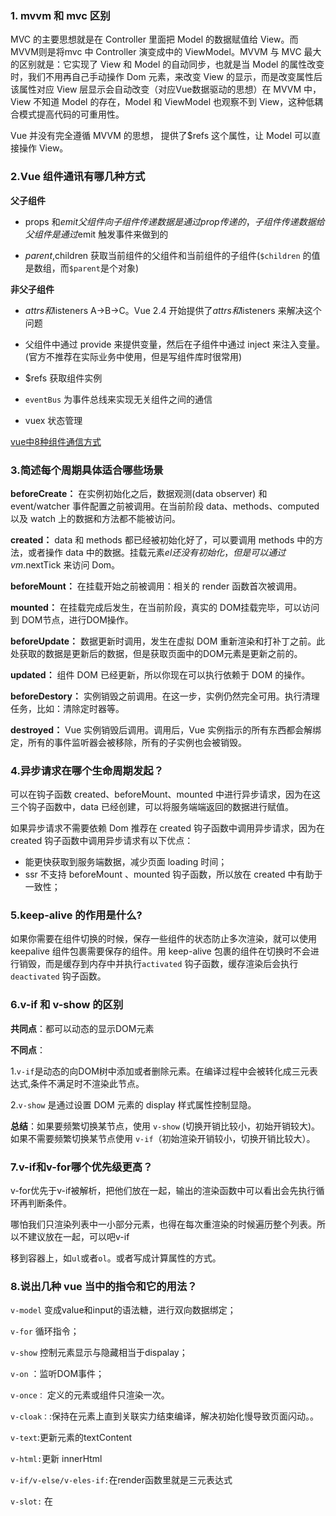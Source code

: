 ### 1. mvvm **和** mvc 区别

MVC 的主要思想就是在 Controller 里面把 Model 的数据赋值给 View。而MVVM则是将mvc 中 Controller 演变成中的 ViewModel。MVVM 与 MVC 最大的区别就是：它实现了 View 和 Model 的自动同步，也就是当 Model 的属性改变时，我们不用再自己手动操作 Dom 元素，来改变 View 的显示，而是改变属性后该属性对应 View 层显示会自动改变（对应Vue数据驱动的思想）在 MVVM 中，View 不知道 Model 的存在，Model 和 ViewModel 也观察不到 View，这种低耦合模式提高代码的可重用性。

Vue 并没有完全遵循 MVVM 的思想， 提供了$refs 这个属性，让 Model 可以直接操作 View。

### 2.Vue 组件通讯有哪几种方式

**父子组件**

- props 和$emit 父组件向子组件传递数据是通过 prop 传递的，子组件传递数据给父组件是通过$emit 触发事件来做到的

- $parent,$children 获取当前组件的父组件和当前组件的子组件(`$children` 的值是数组，而`$parent`是个对象)

**非父子组件**

- $attrs 和$listeners A->B->C。Vue 2.4 开始提供了$attrs 和$listeners 来解决这个问题

- 父组件中通过 provide 来提供变量，然后在子组件中通过 inject 来注入变量。(官方不推荐在实际业务中使用，但是写组件库时很常用)

- $refs 获取组件实例

- `eventBus` 为事件总线来实现无关组件之间的通信 
- vuex 状态管理

[vue中8种组件通信方式](https://juejin.cn/post/6844903887162310669#heading-0)

### 3.简述每个周期具体适合哪些场景

**beforeCreate：** 在实例初始化之后，数据观测(data observer) 和 event/watcher 事件配置之前被调用。在当前阶段 data、methods、computed 以及 watch 上的数据和方法都不能被访问。

**created：** data 和 methods 都已经被初始化好了，可以要调用 methods 中的方法，或者操作 data 中的数据。挂载元素$el 还没有初始化，但是可以通过 vm.$nextTick 来访问 Dom。

**beforeMount：** 在挂载开始之前被调用：相关的 render 函数首次被调用。

**mounted：** 在挂载完成后发生，在当前阶段，真实的 DOM挂载完毕，可以访问到 DOM节点，进行DOM操作。

**beforeUpdate：** 数据更新时调用，发生在虚拟 DOM 重新渲染和打补丁之前。此处获取的数据是更新后的数据，但是获取页面中的DOM元素是更新之前的。

**updated：** 组件 DOM 已经更新，所以你现在可以执行依赖于 DOM 的操作。

**beforeDestory：** 实例销毁之前调用。在这一步，实例仍然完全可用。执行清理任务，比如：清除定时器等。

**destroyed：** Vue 实例销毁后调用。调用后，Vue 实例指示的所有东西都会解绑定，所有的事件监听器会被移除，所有的子实例也会被销毁。

### 4.异步请求在哪个生命周期发起？

可以在钩子函数 created、beforeMount、mounted 中进行异步请求，因为在这三个钩子函数中，data 已经创建，可以将服务端端返回的数据进行赋值。

如果异步请求不需要依赖 Dom 推荐在 created 钩子函数中调用异步请求，因为在 created 钩子函数中调用异步请求有以下优点：

- 能更快获取到服务端数据，减少页面  loading 时间；
- ssr  不支持 beforeMount 、mounted 钩子函数，所以放在 created 中有助于一致性；

### 5.keep-alive 的作用是什么?

如果你需要在组件切换的时候，保存一些组件的状态防止多次渲染，就可以使用 keepalive 组件包裹需要保存的组件。用 keep-alive 包裹的组件在切换时不会进行销毁，而是缓存到内存中并执行`activated` 钩子函数，缓存渲染后会执行 `deactivated` 钩子函数。

### 6.v-if 和 v-show 的区别

**共同点**：都可以动态的显示DOM元素

**不同点**：

1.`v-if`是动态的向DOM树中添加或者删除元素。在编译过程中会被转化成三元表达式,条件不满足时不渲染此节点。

2.`v-show` 是通过设置 DOM 元素的 display 样式属性控制显隐。

**总结**：如果要频繁切换某节点，使用 `v-show` (切换开销比较小，初始开销较大)。如果不需要频繁切换某节点使用 `v-if`（初始渲染开销较小，切换开销比较大）。

### 7.v-if和v-for哪个优先级更高？

v-for优先于v-if被解析，把他们放在一起，输出的渲染函数中可以看出会先执行循环再判断条件。

哪怕我们只渲染列表中一小部分元素，也得在每次重渲染的时候遍历整个列表。所以不建议放在一起，可以吧v-if

移到容器上，如`ul`或者`ol`。或者写成计算属性的方式。

### 8.说出几种 vue 当中的指令和它的用法？

`v-model` 变成value和input的语法糖，进行双向数据绑定；

`v-for` 循环指令；

`v-show` 控制元素显示与隐藏相当于dispalay；

`v-on` ：监听DOM事件；

`v-once：`  定义的元素或组件只渲染一次。

`v-cloak：`:保持在元素上直到关联实力结束编译，解决初始化慢导致页面闪动。。

`v-text`:更新元素的textContent

`v-html:`更新 innerHtml

`v-if/v-else/v-eles-if:`在render函数里就是三元表达式

`v-slot:` 在<template> 中使用插槽

`v-pre:` 跳过这个元素以及子元素的编译过程，加快编译。

`v-bind:` 动态进行属性绑定。

### 9.computed和watch的区别

#### 计算属性computed：

- 支持缓存，只有依赖数据发生改变，才会重新进行计算
- 不支持异步，当computed内有异步操作时无效，无法监听数据的变化
- computed 属性值会默认走缓存，计算属性是基于它们的响应式依赖进行缓存的，也就是基于data中声明过或者父组件传递的props中的数据通过计算得到的值
- 如果一个属性是由其他属性计算而来的，这个属性依赖其他属性，是一个多对一或者一对一，一般用computed
- 如果computed属性属性值是函数，那么默认会走get方法；函数的返回值就是属性的属性值；在computed中的，属性都有一个get和一个set方法，当数据变化时，调用set方法。

#### 侦听属性watch：

- 不支持缓存，数据变，直接会触发相应的操作；
- watch支持异步；
- 监听的函数接收两个参数，第一个参数是最新的值；第二个参数是输入之前的值；
- 当一个属性发生变化时，需要执行对应的操作；一对多；
- 监听数据必须是data中声明过或者父组件传递过来的props中的数据，当数据变化时，触发其他操作，函数有两个参数：

>immediate：组件加载立即触发回调函数执行
>
>

### 10.params 和 query 的区别

用法：query 要用 path 来引入，params 要用 name 来引入，接收参数都是类似的，分别是 `this.$route.query.name` 和 `this.$route.params.name` 。url 地址显示：query 更加类似于我们 ajax 中 get 传参，params 则类似于 post，说的再简单一点，前者在浏览器地址栏中显示参数，后者则不显示

注意点：query 刷新不会丢失 query 里面的数据 params 刷新 会 丢失 params 里面的数据。

- router 为 VueRouter 实例，想要导航到不同 URL，则使用 router.push 方法
- $route 为当前 router 跳转对象，里面可以获取 name、path、query、params 等

### 11.vue中Key的作用

key的作用主要是为了更高效的更新虚拟DOM。vue在patch过程中**判断两个节点是否是相同节点时key是一个必要条件**，渲染一组列表时，key往往是它的唯一标识，所以如果不定义key的话，它的值就是undefined，则永远认为这是两个相同节点，这导致了频繁更新元素，使得整个patch过程性能降低。

### 12.如果子组件改变props里的数据会发生什么

#### 改变的props数据是基本类型

> 如果修改的是基本类型，则会报错

```js
props: {
    num: Number,
  }
created() {
    this.num = 999
  }
```

#### 改变的props数据是引用类型

```js
props: {
    item: {
      default: () => {},
    }
  }
created() {
    // 不报错，并且父级数据会跟着变
    this.item.name = 'sanxin';
    
    // 会报错，跟基础类型报错一样
    this.item = 'sss'
  },
```

### 13.Vue的el属性和$mount优先级？

> 比如下面这种情况，Vue会渲染到哪个节点上

```js
new Vue({
  router,
  store,
  el: '#app',
  render: h => h(App)
}).$mount('#ggg')
```

> 这是官方的一张图，可以看出`el`和`$mount`同时存在时，`el优先级` > `$mount`

![image.png](https://p9-juejin.byteimg.com/tos-cn-i-k3u1fbpfcp/da6331091cb145459e0b543c76e9bfc6~tplv-k3u1fbpfcp-watermark.awebp)

### 14. 相同的路由组件如何重新渲染？

> 开发人员经常遇到的情况是，多个路由解析为同一个Vue组件。问题是，Vue出于性能原因，默认情况下共享组件将不会重新渲染，如果你尝试在使用相同组件的路由之间进行切换，则不会发生任何变化。

```js
const routes = [
  {
    path: "/a",
    component: MyComponent
  },
  {
    path: "/b",
    component: MyComponent
  },
];
```

> 如果依然想重新渲染，怎么办呢？可以使用`key`

```js
<template>
    <router-view :key="$route.path"></router-view>
</template>
```

### 15.如何将获取data中某一个数据的初始状态？

> 在开发中，有时候需要拿初始状态去计算。例如

```js
data() {
    return {
      num: 10
  },
mounted() {
    this.num = 1000
  },
methods: {
    howMuch() {
        // 计算出num增加了多少，那就是1000 - 初始值
        // 可以通过this.$options.data().xxx来获取初始值
        console.log(1000 - this.$options.data().num)
    }
  }
```

### 15.分别简述 computed 和 watch 的使用场景

- `computed` : 当一个属性受多个属性影响的时候就需要用到 `computed` ，最典型的栗子：购物车商品结算的时候
- `watch` : 当一条数据影响多条数据的时候就需要用 `watch` ，栗子：搜索数据

### 16.单页面应用和多页面应用区别及优缺点

单页面应用（SPA），通俗一点说就是指只有一个主页面的应用，浏览器一开始要加载所有必须的 html, js, css。所有的页面内容都包含在这个所谓的主页面中。但在写的时候，还是会分开写（页面片段），然后在交互的时候由路由程序动态载入，单页面的页面跳转，仅刷新局部资源。多应用于 pc 端。

多页面（MPA），就是指一个应用中有多个页面，页面跳转时是整页刷新

单页面的优点：用户体验好，快，内容的改变不需要重新加载整个页面，基于这一点 spa 对服务器压力较小；前后端分离；页面效果会比较炫酷（比如切换页面内容时的专场动画）。

单页面缺点：不利于 seo；导航不可用，如果一定要导航需要自行实现前进、后退。（由于是单页面不能用浏览器的前进后退功能，所以需要自己建立堆栈管理）；初次加载时耗时多；页面复杂度提高很多。

### 13.assets 和 static 的区别

### 17.Vue-router 跳转和 location.href 有什么区别

使用 `location.href= /url `来跳转，简单方便，但是刷新了页面

引进 router ，然后使用 `router.push( /url )` 来跳转，使用了 `diff` 算法，实现了按需加载，减少了 dom 的消耗。其实使用 router 跳转和使用 `history.pushState()` 没什么差别的，因为 vue-router 就是用了 `history.pushState()` ，尤其是在 history 模式下。

### 18.双向绑定

我做过测试，输出包含v-model模板的组件渲染函数，发现它会被转换为value属性的绑定以及一个事件监听，事件回调函数中会做相应变量更新操作，这说明神奇魔法实际上是vue的编译器完成的。

双向绑定v-model通常用在表单项上，可以绑定一个动态值到视图，同时视图的改变也能改变改值。v-model是一种语法糖，相当于：value和@input，使用v-model可以减少繁琐的事件处理代码，提高开发效率，在原生表单上可以直接使用v-model，自定义组件上如果要使用它需要在组件内绑定value并处理事件。



**v-model和sync修饰符有什么区别**：.

v-model针对更多的是最终操作结果，是双向绑定的结果，是value，是一种change操作。

sync针对更多的是各种各样的状态，是状态的互相传递，是status，是一种update操作。

### 19.你了解vue中的diff算法吗？

1. diff算法是虚拟DOM技术的产物，vue里面实际叫做patch，它的核心实现来自于snabbdom；通过新旧虚拟DOM作对比（即patch），将变化的地方转换为DOM操作
2. 在vue 1中是没有patch的，因为界面中每个依赖都有专门的watcher负责更新，这样项目规模变大就会成为性能瓶颈，vue 2中为了降低watcher粒度，每个组件只有一个watcher，但是当需要更新的时候，怎样才能精确找到发生变化的地方？这就需要引入patch才行。
3. 组件中数据发生变化时，对应的watcher会通知更新并执行其更新函数，它会执行渲染函数获取全新虚拟dom：newVnode，此时就会执行patch比对上次渲染结果oldVnode和新的渲染结果newVnode。
4. patch过程遵循深度优先、同层比较的策略；两个节点之间比较时，如果它们拥有子节点，会先比较子节点；比较两组子节点时，会假设头尾节点可能相同先做尝试，没有找到相同节点后才按照通用方式遍历查找；查找结束再按情况处理剩下的节点；借助key通常可以非常精确找到相同节点，因此整个patch过程非常高效。

diff算法是一种优化手段，将前后两个模块进行差异化对比，修补(更新)差异的过程叫做patch，也就是打补丁。diff算法比较的是虚拟 DOM，虚拟DOM是将真实的DOM的数据抽取出来，以对象的形式模拟树形结构。当虚拟 DOM某个节点的数据改变后会生成一个新的Vnode，然后Vnode和oldVnode作对比，发现有不一样的地方就直接修改在真实的DOM上。在采取diff算法比较新旧节点的时候，比较只会在同层级进行, 不会跨层级比较。同时借助key通常可以非常精确找到相同节点，因此整个patch过程非常高效。

### 20.VUEX

1. vuex是vue专用的状态管理库。它以全局方式集中管理应用的状态，并且可以保证状态变更的可预测性。
2. vuex主要解决的问题是多组件之间状态共享的问题，利用各种组件通信方式，我们虽然能够做到状态共享，但是往往需要在多个组件之间保持状态的一致性，这种模式很容易出现问题，也会使程序逻辑变得复杂。vuex通过把组件的共享状态抽取出来，以全局单例模式管理，这样任何组件都能用一致的方式获取和修改状态，响应式的数据也能够保证简洁的单向数据流动，我们的代码将变得更结构化且易维护。
3. vuex并非必须的，它帮我们管理共享状态，但却带来更多的概念和框架。如果我们不打算开发大型单页应用或者我们的应用并没有大量全局的状态需要维护，完全没有使用vuex的必要。一个简单的[store 模式](https://cn.vuejs.org/v2/guide/state-management.html#简单状态管理起步使用)就足够了。反之，Vuex 将会成为自然而然的选择。引用 Redux 的作者 Dan Abramov 的话说就是：Flux 架构就像眼镜：您自会知道什么时候需要它。
4. 我在使用vuex过程中有如下理解：首先是对核心概念的理解和运用，将全局状态放入state对象中，它本身一棵状态树，组件中使用store实例的state访问这些状态；然后有配套的mutation方法修改这些状态，并且只能用mutation修改状态，在组件中调用commit方法提交mutation；如果应用中有异步操作或者复杂逻辑组合，我们需要编写action，执行结束如果有状态修改仍然需要提交mutation，组件中调用这些action使用dispatch方法派发。最后是模块化，通过modules选项组织拆分出去的各个子模块，在访问状态时注意添加子模块的名称，如果子模块有设置namespace，那么在提交mutation和派发action时还需要额外的命名空间前缀。
5. vuex在实现单项数据流时需要做到数据的响应式，通过源码的学习发现是借用了vue的数据响应化特性实现的，它会利用Vue将state作为data对其进行响应化处理，从而使得这些状态发生变化时，能够导致组件重新渲染。

vuex是vue专用的状态管理库，它主要解决多组件之间状态共享的问题，vuex通过把组件的共享状态抽取出来，以全局单例模式管理，这样任何组件都能用一致的方式获取和修改状态，使我们的代码将变得更结构化且易维护。

自己对vuex过程的理解：首先是vuex的核心概念，将全局状态放入state对象中，它本身一棵状态树，组件中使用store实例的state访问这些状态；然后有配套的mutation方法修改这些状态，在组件中调用commit方法提交mutation；如果应用中有异步操作或者复杂逻辑组合，我们需要编写action，执行结束如果有状态修改，仍然需要提交mutation，组件中调用这些action使用dispatch方法派发。最后是模块化，通过modules选项组织拆分出去的各个子模块，在访问状态时注意添加子模块的名称，如果子模块有设置namespace为true，那么在提交mutation和派发action时还需要额外的命名空间前缀。

### 21.vue-router中如何保护路由？

1. vue-router中保护路由安全通常使用导航守卫来做，通过设置路由导航钩子函数的方式添加守卫函数，在里面判断用户的登录状态和权限，从而达到保护指定路由的目的。

2. 具体实现有几个层级：全局前置守卫beforeEach、路由独享守卫beforeEnter或组件内守卫beforeRouteEnter。以全局守卫为例来说，可以使用`router.beforeEach((to,from,next)=>{})`方式设置守卫，每次路由导航时，都会执行该守卫，从而检查当前用户是否可以继续导航，通过给next函数传递多种参数达到不同的目的，比如如果禁止用户继续导航可以传递next(false)，正常放行可以不传递参数，传递path字符串可以重定向到一个新的地址等等。

3. 这些钩子函数之所以能够生效，也和vue-router工作方式有关，像beforeEach只是注册一个hook，当路由发生变化，router准备导航之前会批量执行这些hooks，并且把目标路由to，当前路由from，以及后续处理函数next传递给我们设置的hook。

   **追问**：

   1.能不能说说全局守卫、路由独享守卫和组件内守卫区别？

   1. 你项目中的路由守卫是怎么做的？
   2. 前后端路由一样吗？
   3. 前端路由是用什么方式实现的？
   4. 你前面提到的next方法是怎么实现的？

   vue-router中保护路由安全通常使用导航守卫来做，通过设置守卫函数，判断用户的登录状态和权限，从而达到保护指定路由的目的。比如全局前置守卫BeforeEach、路由独享守卫beforeEnter或者组件内守卫beforeRouterEnter。以全局守卫为例：使用router.beforeEach((to,from,next)=>{})方式来设置守卫，每次路由导航时，都会执行该守卫，通过next函数传递参数达到不同的目的。比如禁止用户导航就可以传递next（false），允许导航就可以不传参，以及传递path字符串重定向到新的地址。这些钩子函数之所以能够生效，也和vue-router工作方式有关，像beforeEach只是注册一个hook，当路由发生变化，router准备导航之前会批量执行这些hooks，并且把目标路由to，当前路由from，以及后续处理函数next传递给我们设置的hook。

### 22.你了解哪些Vue性能优化方法？

- 路由懒加载

```
const router = new VueRouter({
  routes: [
    { path: '/foo', component: () => import('./Foo.vue') }
  ]
})
```

- keep-alive缓存页面

  ```
  <template>
    <div id="app">
      <keep-alive>
        <router-view/>
      </keep-alive>
    </div>
  </template>
  ```

- 使用v-show复用DOM

  ```
  <template>
    <div class="cell">
      <!--这种情况用v-show复用DOM，比v-if效果好-->
      <div v-show="value" class="on">
        <Heavy :n="10000"/>
      </div>
      <section v-show="!value" class="off">
        <Heavy :n="10000"/>
      </section>
    </div>
  </template>
  ```

- v-for 遍历避免同时使用 v-if

  ```
  <template>
      <ul>
        <li
          v-for="user in activeUsers"
          :key="user.id">
          {{ user.name }}
        </li>
      </ul>
  </template>
  <script>
  	export default {
          computed: {
            activeUsers: function () {
              return this.users.filter(function (user) {
               return user.isActive
              })
            }
          }
      }
  </script>
  ```

- 长列表性能优化

  - 如果列表是纯粹的数据展示，不会有任何改变，就不需要做响应化

    ```
    export default {
      data: () => ({
        users: []
      }),
      async created() {
        const users = await axios.get("/api/users");
        this.users = Object.freeze(users);
      }
    };
    ```

  - 如果是大数据长列表，可采用虚拟滚动，只渲染少部分区域的内容

    ```
    <recycle-scroller
      class="items"
      :items="items"
      :item-size="24"
    >
      <template v-slot="{ item }">
        <FetchItemView
          :item="item"
          @vote="voteItem(item)"
        />
      </template>
    </recycle-scroller>
    ```

    > 参考[vue-virtual-scroller](https://github.com/Akryum/vue-virtual-scroller)、[vue-virtual-scroll-list](https://github.com/tangbc/vue-virtual-scroll-list)

- 事件的销毁

  Vue 组件销毁时，会自动解绑它的全部指令及事件监听器，但是仅限于组件本身的事件。

  ```
  created() {
    this.timer = setInterval(this.refresh, 2000)
  },
  beforeDestroy() {
    clearInterval(this.timer)
  }
  ```

- 图片懒加载

  对于图片过多的页面，为了加速页面加载速度，所以很多时候我们需要将页面内未出现在可视区域内的图片先不做加载， 等到滚动到可视区域后再去加载。

  ```
  <img v-lazy="/static/img/1.png">
  ```

  > 参考项目：[vue-lazyload](https://github.com/hilongjw/vue-lazyload)

- 第三方插件按需引入

  像element-ui这样的第三方组件库可以按需引入避免体积太大。

  ```
  import Vue from 'vue';
  import { Button, Select } from 'element-ui';
  
   Vue.use(Button)
   Vue.use(Select)
  ```

- 无状态的组件标记为函数式组件

  ```
  <template functional>
    <div class="cell">
      <div v-if="props.value" class="on"></div>
      <section v-else class="off"></section>
    </div>
  </template>
  
  <script>
  export default {
    props: ['value']
  }
  </script>
  ```

- 子组件分割

  ```
  <template>
    <div>
      <ChildComp/>
    </div>
  </template>
  
  <script>
  export default {
    components: {
      ChildComp: {
        methods: {
          heavy () { /* 耗时任务 */ }
        },
        render (h) {
          return h('div', this.heavy())
        }
      }
    }
  }
  </script>
  ```

- 变量本地化

  ```
  <template>
    <div :style="{ opacity: start / 300 }">
      {{ result }}
    </div>
  </template>
  
  <script>
  import { heavy } from '@/utils'
  
  export default {
    props: ['start'],
    computed: {
      base () { return 42 },
      result () {
        const base = this.base // 不要频繁引用this.base
        let result = this.start
        for (let i = 0; i < 1000; i++) {
          result += heavy(base)
        }
        return result
      }
    }
  }
  </script>
  ```

- SSR

### 23.你知道nextTick吗，它是干什么的，实现原理是什么？

1. nextTick是Vue提供的一个全局API，由于vue的异步更新策略导致我们对数据的修改不会立刻体现在dom变化上，此时如果想要立即获取更新后的dom状态，就需要使用这个方法
2. Vue 在更新 DOM 时是**异步**执行的。只要侦听到数据变化，Vue 将开启一个队列，并缓冲在同一事件循环中发生的所有数据变更。如果同一个 watcher 被多次触发，只会被推入到队列中一次。这种在缓冲时去除重复数据对于避免不必要的计算和 DOM 操作是非常重要的。nextTick方法会在队列中加入一个回调函数，确保该函数在前面的dom操作完成后才调用。
3. 所以当我们想在修改数据后立即看到dom执行结果就需要用到nextTick方法。
4. 比如，我在干什么的时候就会使用nextTick，传一个回调函数进去，在里面执行dom操作即可。
5. 我也有简单了解nextTick实现，它会在callbacks里面加入我们传入的函数，然后用timerFunc异步方式调用它们，首选的异步方式会是Promise。这让我明白了为什么可以在nextTick中看到dom操作结果。

nextTick是Vue提供的一个全局API，因为vue在更新DOM时是异步执行的，导致我们在修改数据时，不会立刻体现在DOM变化上，nextTick方法会在vue数据变化的队列中加入一个回调函数，在里面执行dom操作，这样就可以立即获取更新后的dom变化

### 24.说一说你对vue响应式理解？

1. 所谓数据响应式就是能够使数据变化可以被检测并对这种变化做出响应的机制。
2. mvvm框架中要解决的一个核心问题是连接数据层和视图层，通过数据驱动应用，数据变化，视图更新，要做到这点的就需要对数据做响应式处理，这样一旦数据发生变化就可以立即做出更新处理。
3. 以vue为例说明，通过数据响应式加上虚拟DOM和patch算法，可以使我们只需要操作数据，完全不用接触繁琐的dom操作，从而大大提升开发效率，降低开发难度。
4. vue2中的数据响应式会根据数据类型来做不同处理，如果是对象则采用Object.defineProperty()的方式定义数据拦截，当数据被访问或发生变化时，我们感知并作出响应；如果是数组则通过覆盖该数组原型的方法，扩展它的7个变更方法，使这些方法可以额外的做更新通知，从而作出响应。这种机制很好的解决了数据响应化的问题，但在实际使用中也存在一些缺点：比如初始化时的递归遍历会造成性能损失；新增或删除属性时需要用户使用Vue.set/delete这样特殊的api才能生效；对于es6中新产生的Map、Set这些数据结构不支持等问题。
5. 为了解决这些问题，vue3重新编写了这一部分的实现：利用ES6的Proxy机制代理要响应化的数据，它有很多好处，编程体验是一致的，不需要使用特殊api，初始化性能和内存消耗都得到了大幅改善；另外由于响应化的实现代码抽取为独立的reactivity包，使得我们可以更灵活的使用它，我们甚至不需要引入vue都可以体验。

数据响应式就是能够使数据变化可以被检测并对这种变化做出响应的机制。mvvm框架中要解决的一个核心问题是连接数据层和视图层，进行数据变化，视图更新，要做到这点的就需要对数据做响应式处理，这样一旦数据发生变化就可以立即做出更新处理。以vue为例说明，通过数据响应式加上虚拟DOM和patch算法，可以使我们只需要操作数据，完全不用接触繁琐的dom操作，从而大大提升开发效率，降低开发难度。

### 25.你如果想要扩展某个Vue组件时会怎么做？

1. 常见的组件扩展方法有：mixins，slots，extends等

2. 混入mixins是分发 Vue 组件中可复用功能的非常灵活的方式。混入对象可以包含任意组件选项。当组件使用混入对象时，所有混入对象的选项将被混入该组件本身的选项。

   ```
   // 复用代码：它是一个配置对象，选项和组件里面一样
   const mymixin = {
   	methods: {
   		dosomething(){}
   	}
   }
   // 全局混入：将混入对象传入
   Vue.mixin(mymixin)
   
   // 局部混入：做数组项设置到mixins选项，仅作用于当前组件
   const Comp = {
   	mixins: [mymixin]
   }
   ```

3. 插槽主要用于vue组件中的内容分发，也可以用于组件扩展。

   子组件Child

   ```
   <div>
     <slot>这个内容会被父组件传递的内容替换</slot>
   </div>
   ```

   父组件Parent

   ```
   <div>
   	<Child>来自老爹的内容</Child>
   </div>
   ```

   如果要精确分发到不同位置可以使用具名插槽，如果要使用子组件中的数据可以使用作用域插槽。

4. 组件选项中还有一个不太常用的选项extends，也可以起到扩展组件的目的

   ```
   // 扩展对象
   const myextends = {
   	methods: {
   		dosomething(){}
   	}
   }
   // 组件扩展：做数组项设置到extends选项，仅作用于当前组件
   // 跟混入的不同是它只能扩展单个对象
   // 另外如果和混入发生冲突，该选项优先级较高，优先起作用
   const Comp = {
   	extends: myextends
   }
   ```

5. 混入的数据和方法不能明确判断来源且可能和当前组件内变量产生命名冲突，vue3中引入的composition api，可以很好解决这些问题，利用独立出来的响应式模块可以很方便的编写独立逻辑并提供响应式的数据，然后在setup选项中有机组合使用。例如：

   ```
   // 复用逻辑1
   function useXX() {}
   // 复用逻辑2
   function useYY() {}
   // 逻辑组合
   const Comp = {
   	setup() {
   		const {xx} = useXX()
   		const {yy} = useYY()
   		return {xx, yy}
   	}
   }
   ```

### 26.Vue2和Vue3中的响应式原理对比，分别的具体实现思路

1. vue2数据响应式实现根据对象类型做不同处理，如果是object，则通过`Object.defineProperty(obj,key,descriptor)`拦截对象属性访问

   ```
   function defineReactive(obj, key, val) {
     Object.defineProperty(obj, key, {
       get() {
         return val
       },
       set(v) {
         val = v
         notify()
       }
     })
   }
   ```

   如果是数组，则覆盖数组的7个变更方法实现变更通知

   ```
   const arrayProto = Array.prototype
   const arrayMethods = Object.create(arrayProto)
   
   ;['push','pop','shift','unshift','splice','sort','reverse']
     .forEach(function (method) {
     const original = arrayProto[method]
     def(arrayMethods, method, function mutator (...args) {
       const result = original.apply(this, args)
       notify()
       return result
     })
   })
   ```

2. 可以看到vue2中有几个问题：

   - 初始化时需要遍历对象所有key，如果对象层级较深，性能不好
   - 通知更新过程需要维护大量dep实例和watcher实例，额外占用内存较多
   - 动态新增、删除对象属性无法拦截，只能用特定set/delete api代替
   - 不支持新的Map、Set等数据结构

3. vue3中为了解决以上问题，使用原生的Proxy代替：

   ```
   function defineReactive(obj) {
     return new Proxy(obj, {
       get(target, key) {
         track(target, key)
         return Reflect.get(target, key)
       },
       set(target, key, val) {
         Reflect.set(target, key, val)
         trigger(target, key)
       },
       deleteProperty(target, key) {
         Reflect.deleteProperty(target, key)
         trigger(target, key)
       }
     })
   }
   ```

   可以同时支持object和array，动态属性增、删都可以拦截，新增数据结构均支持，对象嵌套属性运行时递归，用到才代理，也不需要维护特别多的依赖关系，性能取得很大进步。

### 27.Vue2.0 响应式数据的原理

整体思路是数据劫持+观察者模式


首先判断传进来的值是对象还是数组，如果是对象，内部通过递归调用defineReactive方法，使用 Object.defineProperty 将属性进行劫持，拦截对象里每个key的get和set属性，在get里进行依赖收集`dep.depend（）`，在set`dep.notify()`方法里进行派发更新。如果是数组通过重写数组的方法，对数组中的对象继续进行数据劫持。当页面使用对应属性时，每个属性都拥有自己的 dep 属性，存放他所依赖的 watcher（依赖收集），当属性变化后会通知自己对应的 watcher 去派发更新。通过 Object.defineProperty （）把data中的数据代理到VUE实例上面，就可以直接使用this.进行调用。

### 28.Vue2.0模板编译原理

#### vue渲染过程

渲染的方式：**无论什么情况，最后都统一是要使用render函数渲染**

- 渲染到哪个根节点上 
  - 判断有无el属性，有的话直接获取el根节点，没有的话调用$mount去获取根节点
- 渲染哪个模板
  - 有render：这时候优先执行render函数，render优先级 > template
  - 无render：
    - 有template：拿template去解析成render函数的所需的格式，并使用调用render函数渲染
    - 无template：拿el根节点的outerHTML去解析成render函数的所需的格式，并使用调用render函数渲染

Vue 的编译过程就是将 template 转化为 render 函数的过程 分为以下三步

第一步是将 模板字符串template 解析成`抽象语法树（AST）`（解析器）
第二步是对 AST 进行静态节点标记，主要用来做虚拟DOM的渲染优化（优化器）
第三步是 将`抽象语法树（AST）`转成render渲染所需的格式

### 29.Vue2.0初始渲染原理

- 将渲染函数`_render`和视图更新函数`_update`挂载在Vue的原型上
- 通过创建元素的元素和文本的虚拟节点来将render函数渲染成虚拟dom
- 通过patch方法比较新旧节点将虚拟dom转化为真实dom

### 30.虚拟 DOM 是什么 有什么优缺点

由于在浏览器中操作 DOM 是很昂贵的。频繁的操作 DOM，会产生一定的性能问题。这就是虚拟 Dom 的产生原因。Vue2 的 Virtual DOM 借鉴了开源库 snabbdom 的实现。Virtual DOM 本质就是用一个原生的 JS 对象去描述一个 DOM 节点，是对真实 DOM 的一层抽象。

**优点：**

1. 保证性能下限： 框架的虚拟 DOM 需要适配任何上层 API 可能产生的操作，它的一些 DOM 操作的实现必须是普适的，所以它的性能并不是最优的；但是比起粗暴的 DOM 操作性能要好很多，因此框架的虚拟 DOM 至少可以保证在你不需要手动优化的情况下，依然可以提供还不错的性能，即保证性能的下限；
2. 无需手动操作 DOM： 我们不再需要手动去操作 DOM，只需要写好 View-Model 的代码逻辑，框架会根据虚拟 DOM 和 数据双向绑定，帮我们以可预期的方式更新视图，极大提高我们的开发效率；
3. 跨平台： 虚拟 DOM 本质上是 JavaScript 对象,而 DOM 与平台强相关，相比之下虚拟 DOM 可以进行更方便地跨平台操作，例如服务器渲染、weex 开发等等。

**缺点:**

1. 无法进行极致优化： 虽然虚拟 DOM + 合理的优化，足以应对绝大部分应用的性能需求，但在一些性能要求极高的应用中虚拟 DOM 无法进行针对性的极致优化。
2. 首次渲染大量 DOM 时，由于多了一层虚拟 DOM 的计算，会比 innerHTML 插入慢。

### 31. v-model 原理

v-model 只是语法糖而已

v-model 在内部为不同的输入元素使用不同的 property 并抛出不同的事件：

- text 和 textarea 元素使用 value property 和 input 事件；
- checkbox 和 radio 使用 checked property 和 change 事件；
- select 字段将 value 作为 prop 并将 change 作为事件。

> 注意:对于需要使用输入法 (如中文、日文、韩文等) 的语言，你会发现 v-model 不会在输入法组合文字过程中得到更新。

在普通标签上

```javascript
    <input v-model="sth" />  //这一行等于下一行
    <input v-bind:value="sth" v-on:input="sth = $event.target.value" />
```

在组件上

```html
<currency-input v-model="price"></currentcy-input>
<!--上行代码是下行的语法糖
 <currency-input :value="price" @input="price = arguments[0]"></currency-input>
-->

<!-- 子组件定义 -->
Vue.component('currency-input', {
 template: `
  <span>
   <input
    ref="input"
    :value="value"
    @input="$emit('input', $event.target.value)"
   >
  </span>
 `,
 props: ['value'],
})
```

### 32. v-for 为什么要加 key

如果不使用 key，Vue 会使用一种最大限度减少动态元素并且尽可能的尝试就地修改/复用相同类型元素的算法。key 是为 Vue 中 vnode 的唯一标记，通过这个 key，我们的 diff 操作可以更准确、更快速

**更准确**：因为带 key 就不是就地复用了，在 sameNode 函数 a.key === b.key 对比中可以避免就地复用的情况。所以会更加准确。

**更快速**：利用 key 的唯一性生成 map 对象来获取对应节点，比遍历方式更快

### 33. Vue 事件绑定原理

原生事件绑定是通过 addEventListener 绑定给真实元素的，组件事件绑定是通过 Vue 自定义的$on 实现的。如果要在组件上使用原生事件，需要加.native 修饰符，这样就相当于在父组件中把子组件当做普通 html 标签，然后加上原生事件。

$on、$emit 是基于发布订阅模式的，维护一个事件中心，on 的时候将事件按名称存在事件中心里，称之为订阅者，然后 emit 将对应的事件进行发布，去执行事件中心里的对应的监听器

### 34. vue-router 动态路由是什么 有什么问题

我们经常需要把某种模式匹配到的所有路由，全都映射到同个组件。例如，我们有一个 User 组件，对于所有 ID 各不相同的用户，都要使用这个组件来渲染。那么，我们可以在 vue-router 的路由路径中使用“动态路径参数”(dynamic segment) 来达到这个效果：

```javascript
const User = {
  template: "<div>User</div>",
};

const router = new VueRouter({
  routes: [
    // 动态路径参数 以冒号开头
    { path: "/user/:id", component: User },
  ],
});
```

> 问题:vue-router 组件复用导致路由参数失效怎么办？

解决方法：

1.通过 watch 监听路由参数再发请求

```javascript
watch: { //通过watch来监听路由变化

 "$route": function(){
 this.getData(this.$route.params.xxx);
 }
}
```

2.用 :key 来阻止“复用”

```html
<router-view :key="$route.fullPath" />
```

### 34. 使用过 Vue SSR 吗？说说 SSR

SSR 也就是服务端渲染，也就是将 Vue 在客户端把标签渲染成 HTML 的工作放在服务端完成，然后再把 html 直接返回给客户端。

**优点：**

SSR 有着更好的 SEO、并且首屏加载速度更快

**缺点：** 开发条件会受到限制，服务器端渲染只支持 beforeCreate 和 created 两个钩子，当我们需要一些外部扩展库时需要特殊处理，服务端渲染应用程序也需要处于 Node.js 的运行环境。

服务器会有更大的负载需求

### 35. vue 中使用了哪些设计模式

1.工厂模式 - 传入参数即可创建实例

虚拟 DOM 根据参数的不同返回基础标签的 Vnode 和组件 Vnode

2.单例模式 - 整个程序有且仅有一个实例

vuex 和 vue-router 的插件注册方法 install 判断如果系统存在实例就直接返回掉

3.发布-订阅模式 (vue 事件机制)

4.观察者模式 (响应式数据原理)

5.装饰模式: (@装饰器的用法)

6.策略模式 策略模式指对象有某个行为,但是在不同的场景中,该行为有不同的实现方案-比如选项的合并策略

#### 36. 你都做过哪些 Vue 的性能优化

> 这里只列举针对 Vue 的性能优化 整个项目的性能优化是一个大工程 可以另写一篇性能优化的文章 哈哈

- 对象层级不要过深，否则性能就会差
- 不需要响应式的数据不要放到 data 中（可以用 Object.freeze() 冻结数据）
- v-if 和 v-show 区分使用场景
- computed 和 watch 区分使用场景
- v-for 遍历必须加 key，key 最好是 id 值，且避免同时使用 v-if
- 大数据列表和表格性能优化-虚拟列表/虚拟表格
- 防止内部泄漏，组件销毁后把全局变量和事件销毁
- 图片懒加载
- 路由懒加载
- 第三方插件的按需引入
- 适当采用 keep-alive 缓存组件
- 防抖、节流运用
- 服务端渲染 SSR or 预渲染

### 37. 能说下 vue-router 中常用的路由模式实现原理吗

**hash 模式**

1. location.hash 的值实际就是 URL 中#后面的东西 它的特点在于：hash 虽然出现 URL 中，但不会被包含在 HTTP 请求中，对后端完全没有影响，因此改变 hash 不会重新加载页面。
2. 可以为 hash 的改变添加监听事件

```javascript
window.addEventListener("hashchange", funcRef, false);
```

每一次改变 hash（window.location.hash），都会在浏览器的访问历史中增加一个记录利用 hash 的以上特点，就可以来实现前端路由“更新视图但不重新请求页面”的功能了

> 特点：兼容性好但是不美观

**history 模式**

利用了 HTML5 History Interface 中新增的 pushState() 和 replaceState() 方法。

这两个方法应用于浏览器的历史记录站，在当前已有的 back、forward、go 的基础之上，它们提供了对历史记录进行修改的功能。这两个方法有个共同的特点：当调用他们修改浏览器历史记录栈后，虽然当前 URL 改变了，但浏览器不会刷新页面，这就为单页应用前端路由“更新视图但不重新请求页面”提供了基础。

> 特点：虽然美观，但是刷新会出现 404 需要后端进行配置




